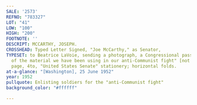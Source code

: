 ```yaml
---
SALE: '2573'
REFNO: "783327"
LOT: "41"
LOW: "100"
HIGH: "200"
FOOTNOTE: ''
DESCRIPT: MCCARTHY, JOSEPH.
CROSSHEAD: Typed Letter Signed, "Joe McCarthy," as Senator,
TYPESET: to Beatrice LaVoie, sending a photograph, a Congressional pass, and "some
  of the material we have been using in our anti-Communist fight" [not present]. ¾
  page, 4to, "United States Senate" stationery; horizontal folds.
at-a-glance: "[Washington], 25 June 1952"
year: 1952
pullquote: Enlisting soldiers for the "anti-Communist fight"
background_color: "#ffffff"

---
```

